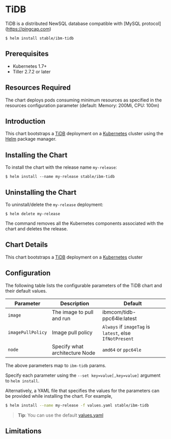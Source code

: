 # TiDB

TiDB is a distributed NewSQL database compatible with [MySQL protocol] (https://pingcap.com) 

```console
$ helm install stable/ibm-tidb
```

## Prerequisites

- Kubernetes 1.7+ 
- Tiller 2.7.2 or later

## Resources Required
The chart deploys pods consuming minimum resources as specified in the resources configuration parameter (default: Memory: 200Mi, CPU: 100m)

## Introduction

This chart bootstraps a [TiDB](https://hub.docker.com/r/ibmcom/tidb-ppc64le/) deployment on a [Kubernetes](http://kubernetes.io) cluster using the [Helm](https://helm.sh) package manager.


## Installing the Chart

To install the chart with the release name `my-release`:

```console
$ helm install --name my-release stable/ibm-tidb
```

## Uninstalling the Chart

To uninstall/delete the `my-release` deployment:

```console
$ helm delete my-release
```

The command removes all the Kubernetes components associated with the chart and deletes the release.

## Chart Details
This chart bootstraps a [TiDB](https://hub.docker.com/r/ibmcom/tidb-ppc64le/) deployment on a [Kubernetes](http://kubernetes.io) cluster


## Configuration

The following table lists the configurable parameters of the TiDB chart and their default values.

|      Parameter            |          Description            |                         Default                         |
|---------------------------|---------------------------------|---------------------------------------------------------|
| `image`                   | The image to pull and run       |  ibmcom/tidb-ppc64le:latest                         |
| `imagePullPolicy`         | Image pull policy               | `Always` if `imageTag` is `latest`, else `IfNotPresent` |
| `node`                    | Specify what architecture Node  | `amd64` or `ppc64le`                                    |


The above parameters map to `ibm-tidb` params.

Specify each parameter using the `--set key=value[,key=value]` argument to `helm install`. 

Alternatively, a YAML file that specifies the values for the parameters can be provided while installing the chart. For example,

```bash
$ helm install --name my-release -f values.yaml stable/ibm-tidb
```

> **Tip**: You can use the default [values.yaml](values.yaml)

## Limitations
